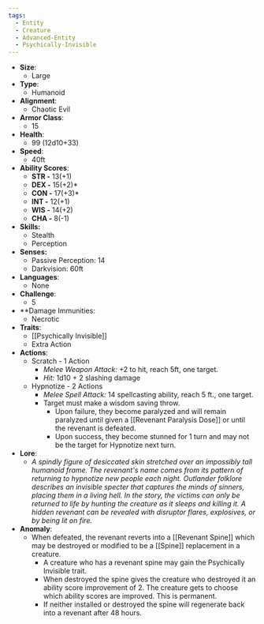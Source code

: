 ```yaml
---
tags:
  - Entity
  - Creature
  - Advanced-Entity
  - Psychically-Invisible
---
```

- **Size**:
	- Large
- **Type**:
	- Humanoid
- **Alignment**:
	- Chaotic Evil
- **Armor Class**:
	- 15
- **Health**:
	- 99 (12d10+33)
- **Speed**:
	- 40ft
- **Ability Scores**:
	- **STR -** 13(+1)
	- **DEX -** 15(+2)*
	- **CON -** 17(+3)*
	- **INT -** 12(+1)
	- **WIS -** 14(+2)
	- **CHA -** 8(-1)
- **Skills:**
	- Stealth
	- Perception
- **Senses:**
	- Passive Perception: 14
	- Darkvision: 60ft
- **Languages**:
	- None
- **Challenge**:
	- 5
- **Damage Immunities:
	- Necrotic
- **Traits**:
	- [[Psychically Invisible]]
	- Extra Action
- **Actions**:
	- Scratch - 1 Action
		- _Melee Weapon Attack:_ +2 to hit, reach 5ft, one target. 
		- _Hit:_ 1d10 + 2 slashing damage
	- Hypnotize - 2 Actions
		- _Melee Spell Attack:_ 14 spellcasting ability, reach 5 ft., one target. 
		- Target must make a wisdom saving throw.
			- Upon failure, they become paralyzed and will remain paralyzed until given a [[Revenant Paralysis Dose]] or until the revenant is defeated.
			- Upon success, they become stunned for 1 turn and may not be the target for Hypnotize next turn.
- **Lore**:
	- *A spindly figure of desiccated skin stretched over an impossibly tall humanoid frame. The revenant's name comes from its pattern of returning to hypnotize new people each night.  Outlander folklore describes an invisible specter that captures the minds of sinners, placing them in a living hell. In the story, the victims can only be returned to life by hunting the creature as it sleeps and killing it. A hidden revenant can be revealed with disruptor flares, explosives, or by being lit on fire.*
- **Anomaly**:
	- When defeated, the revenant reverts into a [[Revenant Spine]] which may be destroyed or modified to be a [[Spine]] replacement in a creature. 
		- A creature who has a revenant spine may gain the Psychically Invisible trait. 
		- When destroyed the spine gives the creature who destroyed it an ability score improvement of 2. The creature gets to choose which ability scores are improved. This is permanent.
		- If neither installed or destroyed the spine will regenerate back into a revenant after 48 hours.
